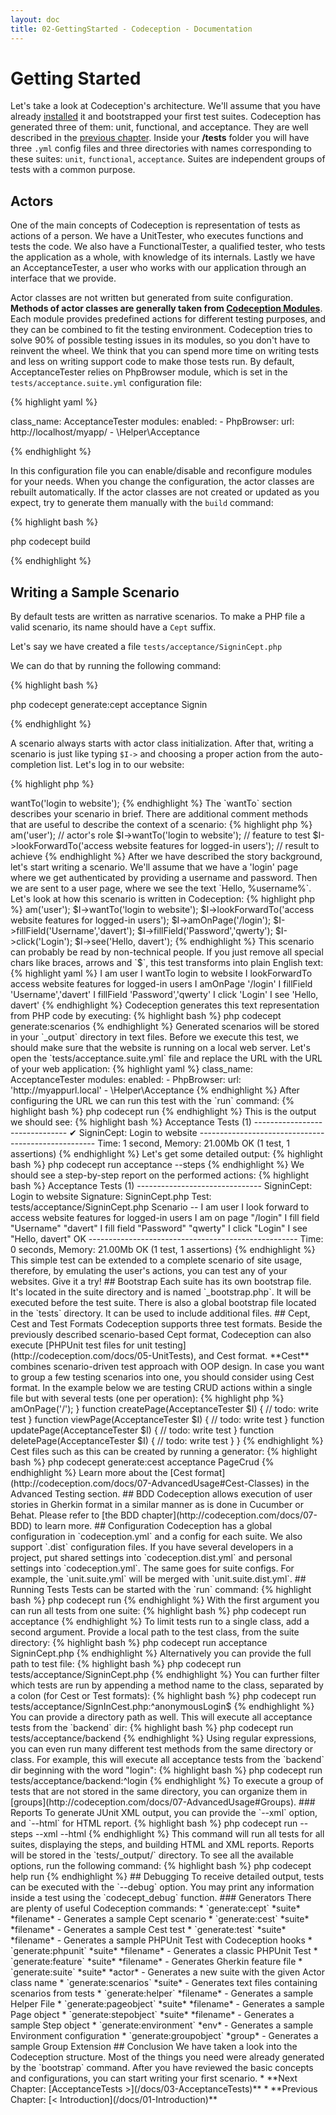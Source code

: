 ```yaml
---
layout: doc
title: 02-GettingStarted - Codeception - Documentation
---
```


# Getting Started

Let's take a look at Codeception's architecture. We'll assume that you have already [installed](http://codeception.com/install) it
and bootstrapped your first test suites. Codeception has generated three of them: unit, functional, and acceptance.
They are well described in the [previous chapter](http://codeception.com/docs/01-Introduction). Inside your __/tests__ folder you will have three `.yml` config files and three directories
with names corresponding to these suites: `unit`, `functional`, `acceptance`. Suites are independent groups of tests with a common purpose.

## Actors

One of the main concepts of Codeception is representation of tests as actions of a person.
We have a UnitTester, who executes functions and tests the code. We also have a FunctionalTester, a qualified tester,
who tests the application as a whole, with knowledge of its internals. Lastly we have an AcceptanceTester, a user who works with our application
through an interface that we provide.

Actor classes are not written but generated from suite configuration. **Methods of actor classes are generally taken from [Codeception Modules](http://codeception.com/docs/06-ModulesAndHelpers)**.
Each module provides predefined actions for different testing purposes, and they can be combined to fit the testing environment.
Codeception tries to solve 90% of possible testing issues in its modules, so you don't have to reinvent the wheel.
We think that you can spend more time on writing tests and less on writing support code to make those tests run.
By default, AcceptanceTester relies on PhpBrowser module, which is set in the `tests/acceptance.suite.yml` configuration file:

{% highlight yaml %}

class_name: AcceptanceTester
modules:
    enabled:
        - PhpBrowser:
            url: http://localhost/myapp/
        - \Helper\Acceptance

{% endhighlight %}

In this configuration file you can enable/disable and reconfigure modules for your needs.
When you change the configuration, the actor classes are rebuilt automatically. If the actor classes are not created or updated as you expect,
try to generate them manually with the `build` command:

{% highlight bash %}

php codecept build

{% endhighlight %}


## Writing a Sample Scenario

By default tests are written as narrative scenarios. To make a PHP file a valid scenario, its name should have a `Cept` suffix.

Let's say we have created a file `tests/acceptance/SigninCept.php`

We can do that by running the following command:

{% highlight bash %}

php codecept generate:cept acceptance Signin

{% endhighlight %}

A scenario always starts with actor class initialization. After that, writing a scenario is just like typing `$I->`
and choosing a proper action from the auto-completion list. Let's log in to our website:

{% highlight php %}

<?php
$I = new AcceptanceTester($scenario); // actor class initialization
$I->wantTo('login to website');


{% endhighlight %}

The `wantTo` section describes your scenario in brief. There are additional comment methods that are useful to describe the context of a scenario:

{% highlight php %}

<?php
$I = new AcceptanceTester($scenario);
$I->am('user'); // actor's role
$I->wantTo('login to website'); // feature to test
$I->lookForwardTo('access website features for logged-in users'); // result to achieve

{% endhighlight %}

After we have described the story background, let's start writing a scenario.

We'll assume that we have a 'login' page where we get authenticated by providing a username and password.
Then we are sent to a user page, where we see the text `Hello, %username%`. Let's look at how this scenario is written in Codeception:

{% highlight php %}

<?php
$I = new AcceptanceTester($scenario);
$I->am('user');
$I->wantTo('login to website');
$I->lookForwardTo('access website features for logged-in users');
$I->amOnPage('/login');
$I->fillField('Username','davert');
$I->fillField('Password','qwerty');
$I->click('Login');
$I->see('Hello, davert');

{% endhighlight %}

This scenario can probably be read by non-technical people. If you just remove all special chars like braces, arrows and `$`,
this test transforms into plain English text:

{% highlight yaml %}
I am user
I wantTo login to website
I lookForwardTo access website features for logged-in users
I amOnPage '/login'
I fillField 'Username','davert'
I fillField 'Password','qwerty'
I click 'Login'
I see 'Hello, davert'

{% endhighlight %}

Codeception generates this text representation from PHP code by executing:

{% highlight bash %}

php codecept generate:scenarios

{% endhighlight %}

Generated scenarios will be stored in your `_output` directory in text files.

Before we execute this test, we should make sure that the website is running on a local web server.
Let's open the `tests/acceptance.suite.yml` file and replace the URL with the URL of your web application:

{% highlight yaml %}

class_name: AcceptanceTester
modules:
    enabled:
        - PhpBrowser:
            url: 'http://myappurl.local'
        - \Helper\Acceptance

{% endhighlight %}

After configuring the URL we can run this test with the `run` command:

{% highlight bash %}

php codecept run

{% endhighlight %}

This is the output we should see:

{% highlight bash %}

Acceptance Tests (1) -------------------------------
✔ SigninCept: Login to website
----------------------------------------------------

Time: 1 second, Memory: 21.00Mb

OK (1 test, 1 assertions)

{% endhighlight %}

Let's get some detailed output:

{% highlight bash %}

php codecept run acceptance --steps

{% endhighlight %}

We should see a step-by-step report on the performed actions:

{% highlight bash %}

Acceptance Tests (1) -------------------------------
SigninCept: Login to website
Signature: SigninCept.php
Test: tests/acceptance/SigninCept.php
Scenario --
 I am user
 I look forward to access website features for logged-in users
 I am on page "/login"
 I fill field "Username" "davert"
 I fill field "Password" "qwerty"
 I click "Login"
 I see "Hello, davert"
 OK
----------------------------------------------------

Time: 0 seconds, Memory: 21.00Mb

OK (1 test, 1 assertions)

{% endhighlight %}

This simple test can be extended to a complete scenario of site usage, therefore,
by emulating the user's actions, you can test any of your websites.

Give it a try!

## Bootstrap

Each suite has its own bootstrap file. It's located in the suite directory and is named `_bootstrap.php`. It will be executed before the test suite.
There is also a global bootstrap file located in the `tests` directory. It can be used to include additional files.

## Cept, Cest and Test Formats

Codeception supports three test formats. Beside the previously described scenario-based Cept format,
Codeception can also execute [PHPUnit test files for unit testing](http://codeception.com/docs/05-UnitTests), and Cest format.

**Cest** combines scenario-driven test approach with OOP design. In case you want to group a few testing scenarios into one, you should consider using Cest format.
In the example below we are testing CRUD actions within a single file but with several tests (one per operation):

{% highlight php %}

<?php
class PageCrudCest
{
    function _before(AcceptanceTester $I)
    {
        // will be executed at the beginning of each test
        $I->amOnPage('/');
    }

    function createPage(AcceptanceTester $I)
    {
       // todo: write test
    }

    function viewPage(AcceptanceTester $I)
    {
       // todo: write test
    }

    function updatePage(AcceptanceTester $I)
    {
        // todo: write test
    }

    function deletePage(AcceptanceTester $I)
    {
       // todo: write test
    }
}

{% endhighlight %}

Cest files such as this can be created by running a generator:

{% highlight bash %}

php codecept generate:cest acceptance PageCrud

{% endhighlight %}

Learn more about the [Cest format](http://codeception.com/docs/07-AdvancedUsage#Cest-Classes) in the Advanced Testing section.

## BDD

Codeception allows execution of user stories in Gherkin format in a similar manner as is done in Cucumber or Behat.
Please refer to [the BDD chapter](http://codeception.com/docs/07-BDD) to learn more.

## Configuration

Codeception has a global configuration in `codeception.yml` and a config for each suite. We also support `.dist` configuration files.
If you have several developers in a project, put shared settings into `codeception.dist.yml` and personal settings into `codeception.yml`.
The same goes for suite configs. For example, the `unit.suite.yml` will be merged with `unit.suite.dist.yml`.

## Running Tests

Tests can be started with the `run` command:

{% highlight bash %}

php codecept run

{% endhighlight %}

With the first argument you can run all tests from one suite:

{% highlight bash %}

php codecept run acceptance

{% endhighlight %}

To limit tests run to a single class, add a second argument. Provide a local path to the test class, from the suite directory:

{% highlight bash %}

php codecept run acceptance SigninCept.php

{% endhighlight %}

Alternatively you can provide the full path to test file:

{% highlight bash %}

php codecept run tests/acceptance/SigninCept.php

{% endhighlight %}

You can further filter which tests are run by appending a method name to the class, separated by a colon (for Cest or Test formats):

{% highlight bash %}

php codecept run tests/acceptance/SignInCest.php:^anonymousLogin$

{% endhighlight %}

You can provide a directory path as well. This will execute all acceptance tests from the `backend` dir:

{% highlight bash %}

php codecept run tests/acceptance/backend

{% endhighlight %}

Using regular expressions, you can even run many different test methods from the same directory or class.
For example, this will execute all acceptance tests from the `backend` dir beginning with the word "login":

{% highlight bash %}

php codecept run tests/acceptance/backend:^login

{% endhighlight %}

To execute a group of tests that are not stored in the same directory, you can organize them in [groups](http://codeception.com/docs/07-AdvancedUsage#Groups).

### Reports

To generate JUnit XML output, you can provide the `--xml` option, and `--html` for HTML report.

{% highlight bash %}

php codecept run --steps --xml --html

{% endhighlight %}

This command will run all tests for all suites, displaying the steps, and building HTML and XML reports. Reports will be stored in the `tests/_output/` directory.

To see all the available options, run the following command:

{% highlight bash %}

php codecept help run

{% endhighlight %}

## Debugging

To receive detailed output, tests can be executed with the `--debug` option.
You may print any information inside a test using the `codecept_debug` function.

### Generators

There are plenty of useful Codeception commands:

* `generate:cept` *suite* *filename* - Generates a sample Cept scenario
* `generate:cest` *suite* *filename* - Generates a sample Cest test
* `generate:test` *suite* *filename* - Generates a sample PHPUnit Test with Codeception hooks
* `generate:phpunit` *suite* *filename* - Generates a classic PHPUnit Test
* `generate:feature` *suite* *filename* - Generates Gherkin feature file
* `generate:suite` *suite* *actor* - Generates a new suite with the given Actor class name
* `generate:scenarios` *suite* - Generates text files containing scenarios from tests
* `generate:helper` *filename* - Generates a sample Helper File
* `generate:pageobject` *suite* *filename* - Generates a sample Page object
* `generate:stepobject` *suite* *filename* - Generates a sample Step object
* `generate:environment` *env* - Generates a sample Environment configuration
* `generate:groupobject` *group* - Generates a sample Group Extension


## Conclusion

We have taken a look into the Codeception structure. Most of the things you need were already generated by the `bootstrap` command.
After you have reviewed the basic concepts and configurations, you can start writing your first scenario.




* **Next Chapter: [AcceptanceTests >](/docs/03-AcceptanceTests)**
* **Previous Chapter: [< Introduction](/docs/01-Introduction)**
